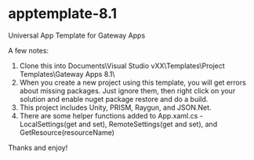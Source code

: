 # apptemplate-8.1
Universal App Template for Gateway Apps

A few notes:

1.  Clone this into Documents\Visual Studio vXX\Templates\Project Templates\Gateway Apps 8.1\
2.  When you create a new project using this template, you will get errors about missing packages.  Just ignore them, then right click on your solution and enable nuget package restore and do a build.
3.  This project includes Unity, PRISM, Raygun, and JSON.Net.
4.  There are some helper functions added to App.xaml.cs - LocalSettings(get and set), RemoteSettings(get and set), and GetResource<T>(resourceName)



Thanks and enjoy!
